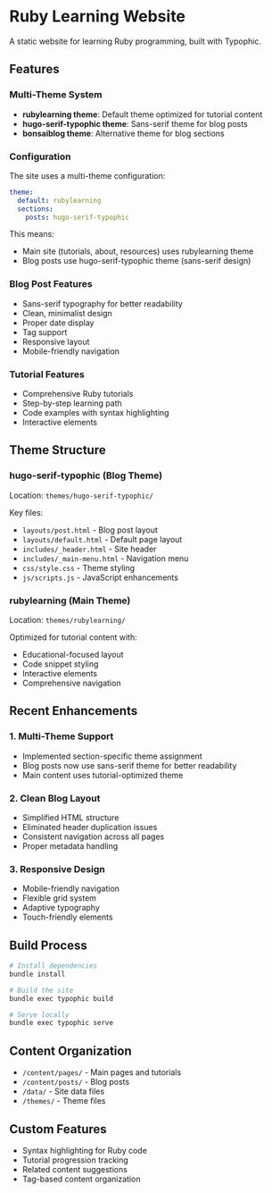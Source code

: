 # Ruby Learning Website

A static website for learning Ruby programming, built with Typophic.

## Features

### Multi-Theme System
- **rubylearning theme**: Default theme optimized for tutorial content
- **hugo-serif-typophic theme**: Sans-serif theme for blog posts
- **bonsaiblog theme**: Alternative theme for blog sections

### Configuration
The site uses a multi-theme configuration:
```yaml
theme:
  default: rubylearning
  sections:
    posts: hugo-serif-typophic
```

This means:
- Main site (tutorials, about, resources) uses rubylearning theme
- Blog posts use hugo-serif-typophic theme (sans-serif design)

### Blog Post Features
- Sans-serif typography for better readability
- Clean, minimalist design
- Proper date display
- Tag support
- Responsive layout
- Mobile-friendly navigation

### Tutorial Features
- Comprehensive Ruby tutorials
- Step-by-step learning path
- Code examples with syntax highlighting
- Interactive elements

## Theme Structure

### hugo-serif-typophic (Blog Theme)
Location: `themes/hugo-serif-typophic/`

Key files:
- `layouts/post.html` - Blog post layout
- `layouts/default.html` - Default page layout
- `includes/_header.html` - Site header
- `includes/_main-menu.html` - Navigation menu
- `css/style.css` - Theme styling
- `js/scripts.js` - JavaScript enhancements

### rubylearning (Main Theme)
Location: `themes/rubylearning/`

Optimized for tutorial content with:
- Educational-focused layout
- Code snippet styling
- Interactive elements
- Comprehensive navigation

## Recent Enhancements

### 1. Multi-Theme Support
- Implemented section-specific theme assignment
- Blog posts now use sans-serif theme for better readability
- Main content uses tutorial-optimized theme

### 2. Clean Blog Layout
- Simplified HTML structure
- Eliminated header duplication issues
- Consistent navigation across all pages
- Proper metadata handling

### 3. Responsive Design
- Mobile-friendly navigation
- Flexible grid system
- Adaptive typography
- Touch-friendly elements

## Build Process
```bash
# Install dependencies
bundle install

# Build the site
bundle exec typophic build

# Serve locally
bundle exec typophic serve
```

## Content Organization
- `/content/pages/` - Main pages and tutorials
- `/content/posts/` - Blog posts
- `/data/` - Site data files
- `/themes/` - Theme files

## Custom Features
- Syntax highlighting for Ruby code
- Tutorial progression tracking
- Related content suggestions
- Tag-based content organization